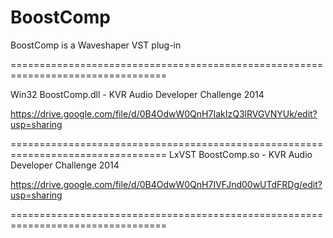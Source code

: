 BoostComp
=========

BoostComp is a Waveshaper VST plug-in


=================================================================================

Win32 BoostComp.dll - KVR Audio Developer Challenge 2014

https://drive.google.com/file/d/0B4OdwW0QnH7IakIzQ3lRVGVNYUk/edit?usp=sharing

=================================================================================
LxVST BoostComp.so - KVR Audio Developer Challenge 2014

https://drive.google.com/file/d/0B4OdwW0QnH7IVFJnd00wUTdFRDg/edit?usp=sharing

=================================================================================


